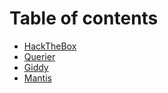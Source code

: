 # Table of contents

* [HackTheBox](README.md)
* [Querier](querier/README.md)
* [Giddy](giddy.md)
* [Mantis](mantis.md)
